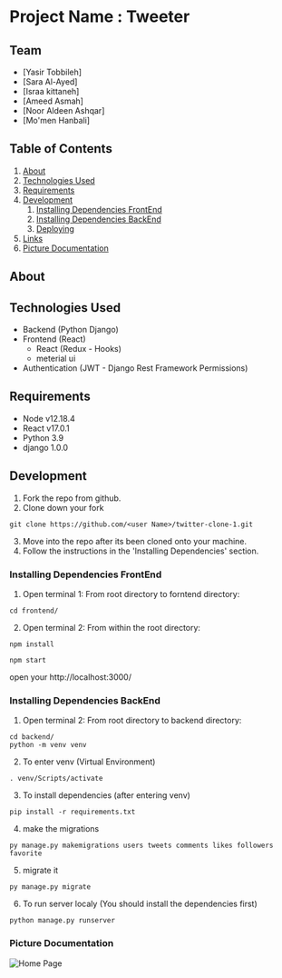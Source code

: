 # Project Name : Tweeter 

## Team
- [Yasir Tobbileh]
- [Sara Al-Ayed]
- [Israa kittaneh] 
- [Ameed Asmah]
- [Noor Aldeen Ashqar]
- [Mo'men Hanbali]

## Table of Contents


1. [About](#about)
1. [Technologies Used](#technologies-used)
1. [Requirements](#requirements)
1. [Development](#development)
    1. [Installing Dependencies FrontEnd](#installing-dependencies-frontend)
    1. [Installing Dependencies BackEnd](#installing-dependencies-backend)
    1. [Deploying](#deploying)
1. [Links](#links)
1. [Picture Documentation](#picture-documentation)

## About


## Technologies Used

- Backend (Python Django)
- Frontend (React)
   - React (Redux - Hooks)
   - meterial ui
- Authentication (JWT - Django Rest Framework Permissions)

## Requirements

- Node v12.18.4
- React v17.0.1
- Python 3.9 
- django 1.0.0

## Development

1. Fork the repo from github.
2. Clone down your fork
```
git clone https://github.com/<user Name>/twitter-clone-1.git
```
3. Move into the repo after its been cloned onto your machine.
4. Follow the instructions in the 'Installing Dependencies' section.

### Installing Dependencies FrontEnd

1. Open terminal 1: From root directory to forntend directory:
```
cd frontend/
```
2. Open terminal 2: From within the root directory:
```
npm install
```
```
npm start 
```
open your http://localhost:3000/

### Installing Dependencies BackEnd

1. Open terminal 2: From root directory to backend directory:

```
cd backend/
python -m venv venv
```
2. To enter venv (Virtual Environment)
```
. venv/Scripts/activate
```
3. To install dependencies (after entering venv)
```
pip install -r requirements.txt
```
4. make the migrations 
```
py manage.py makemigrations users tweets comments likes followers favorite
```
5. migrate it
```
py manage.py migrate
```

6. To run server localy (You should install the dependencies first)
```
python manage.py runserver
```
### Picture Documentation
![Home Page](https://upload.wikimedia.org/wikipedia/commons/thumb/c/c2/Adobe_XD_CC_icon.svg/788px-Adobe_XD_CC_icon.svg.png)


